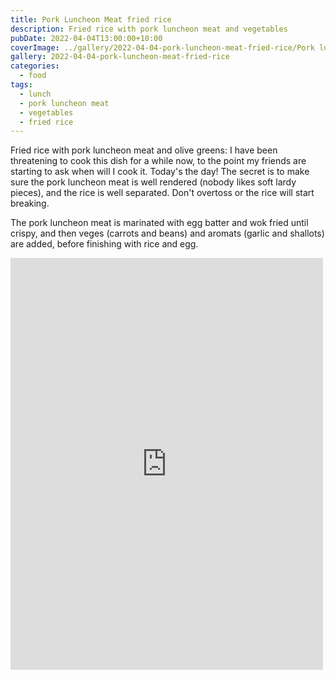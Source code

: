 ```yaml
---
title: Pork Luncheon Meat fried rice
description: Fried rice with pork luncheon meat and vegetables
pubDate: 2022-04-04T13:00:00+10:00
coverImage: ../gallery/2022-04-04-pork-luncheon-meat-fried-rice/Pork luncheon meat fried rice (3).jpeg
gallery: 2022-04-04-pork-luncheon-meat-fried-rice
categories:
  - food
tags:
  - lunch
  - pork luncheon meat
  - vegetables
  - fried rice
---
```


Fried rice with pork luncheon meat and olive greens: I have been threatening to cook this dish for a while now, to the point my friends are starting to ask when will I cook it. Today's the day! The secret is to make sure the pork luncheon meat is well rendered (nobody likes soft lardy pieces), and the rice is well separated. Don't overtoss or the rice will start breaking.

The pork luncheon meat
is marinated with egg batter and wok fried until crispy, and then veges
(carrots and beans) and aromats (garlic and shallots) are added, before
finishing with rice and egg.

<iframe src="https://www.facebook.com/plugins/post.php?href=https%3A%2F%2Fwww.facebook.com%2Fchris1.tham%2Fposts%2Fpfbid01AwqnxRhxxanBoUydtUP44we9Ch7gBoU8JQUk43Q6vE3LF1ckfhRrgmgXnS5ij7El&show_text=true&width=500" width="500" height="659" style="border:none;overflow:hidden" scrolling="no" frameborder="0" allowfullscreen="true" allow="autoplay; clipboard-write; encrypted-media; picture-in-picture; web-share"></iframe>
